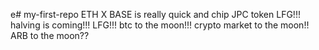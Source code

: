 e# my-first-repo
ETH
X
BASE is really quick and chip
JPC token
LFG!!!
halving is coming!!!
LFG!!!
btc to the moon!!!
crypto market to the moon!!
ARB to the moon??
